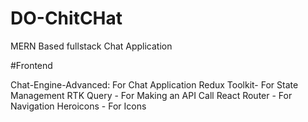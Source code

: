 # DO-ChitCHat
MERN Based fullstack Chat Application

#Frontend

Chat-Engine-Advanced: For Chat Application 
Redux Toolkit- For State Management
RTK Query - For Making an API Call 
React Router - For Navigation
Heroicons - For Icons 


